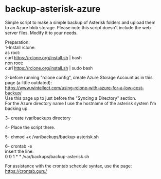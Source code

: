 # backup-asterisk-azure
Simple script to make a simple backup of Asterisk folders and upload them to an Azure blob storage.
Please note this script doesn't include the web server files. Modify it to your needs.

Preparation:  
1-Install rclone:  
as root:  
curl https://rclone.org/install.sh | bash  
non root:  
curl https://rclone.org/install.sh | sudo bash  

2-before running "rclone config", create Azure Storage Account as in this page (a little outdated):  
https://www.wintellect.com/using-rclone-with-azure-for-a-low-cost-backup/  
Use this page up to just before the "Syncing a Directory" section.  
For the Azure directory name I use the hostname of the asterisk system I'm backing up.  

3- create /var/backups directory

4- Place the script there.

5- chmod +x /var/backups/backup-asterisk.sh

6- crontab -e  
insert the line:  
0 0 1 * * /var/backups/backup-asterisk.sh   

For assistance with the crontab schedule syntax, use the page:  
https://crontab.guru/

